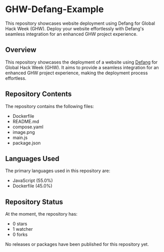 # GHW-Defang-Example
This repository showcases website deployment using Defang for Global Hack Week (GHW). Deploy your website effortlessly with Defang's seamless integration for an enhanced GHW project experience.

## Overview
This repository showcases the deployment of a website using [Defang](https://github.com/MananPoojara/Defang) for Global Hack Week (GHW). It aims to provide a seamless integration for an enhanced GHW project experience, making the deployment process effortless.

## Repository Contents
The repository contains the following files:
- Dockerfile
- README.md
- compose.yaml
- image.png
- main.js
- package.json

## Languages Used
The primary languages used in this repository are:
- JavaScript (55.0%)
- Dockerfile (45.0%)

## Repository Status
At the moment, the repository has:
- 0 stars
- 1 watcher
- 0 forks

No releases or packages have been published for this repository yet.

